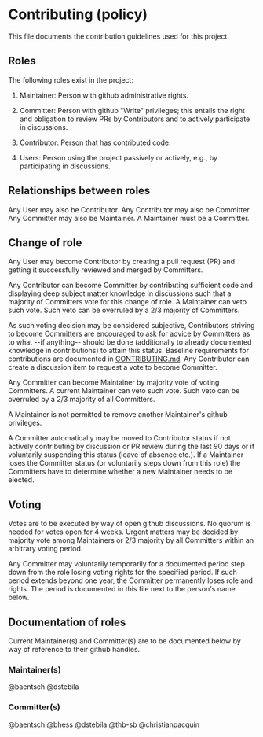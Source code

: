 # Contributing (policy)

This file documents the contribution guidelines used for this project.

## Roles

The following roles exist in the project:

1. Maintainer: Person with github administrative rights.

2. Committer: Person with github "Write" privileges; this entails the right and obligation to review PRs by Contributors and to actively participate in discussions.

3. Contributor: Person that has contributed code.

4. Users: Person using the project passively or actively, e.g., by participating in discussions.

## Relationships between roles

Any User may also be Contributor. Any Contributor may also be Committer. Any Committer may also be Maintainer. A Maintainer must be a Committer.

## Change of role

Any User may become Contributor by creating a pull request (PR) and getting it successfully reviewed and merged by Committers.

Any Contributor can become Committer by contributing sufficient code and displaying deep subject matter knowledge in discussions such that a majority of Committers vote for this change of role. A Maintainer can veto such vote. Such veto can be overruled by a 2/3 majority of Committers.

As such voting decision may be considered subjective, Contributors striving to become Committers are encouraged to ask for advice by Committers as to what --if anything-- should be done (additionally to already documented knowledge in contributions) to attain this status. Baseline requirements for contributions are documented in [CONTRIBUTING.md](CONTRIBUTING.md). Any Contributor can create a discussion item to request a vote to become Committer.

Any Committer can become Maintainer by majority vote of voting Committers. A current Maintainer can veto such vote. Such veto can be overruled by a 2/3 majority of all Committers.

A Maintainer is not permitted to remove another Maintainer's github privileges.

A Committer automatically may be moved to Contributor status if not actively contributing by discussion or PR review during the last 90 days or if voluntarily suspending this status (leave of absence etc.). If a Maintainer loses the Committer status (or voluntarily steps down from this role) the Committers have to determine whether a new Maintainer needs to be elected.

## Voting

Votes are to be executed by way of open github discussions. No quorum is needed for votes open for 4 weeks. Urgent matters may be decided by majority vote among Maintainers or 2/3 majority by all Committers within an arbitrary voting period.

Any Committer may voluntarily temporarily for a documented period step down from the role losing voting rights for the specified period. If such period extends beyond one year, the Committer permanently loses role and rights. The period is documented in this file next to the person's name below.

## Documentation of roles

Current Maintainer(s) and Committer(s) are to be documented below by way of reference to their github handles.

### Maintainer(s)

@baentsch
@dstebila

### Committer(s)

@baentsch
@bhess
@dstebila
@thb-sb
@christianpacquin

